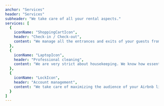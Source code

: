 ```yaml
---
anchor: "Services"
header: "Services"
subheader: "We take care of all your rental aspects."
services: [
  {
    iconName: "ShoppingCartIcon",
    header: "Check-in / Check-out",
    content: "We manage all the entrances and exits of your guests from Monday to Sunday. We guarantee full availability in order to respond to last minute reservations. "
  },
  {
    iconName: "LaptopIcon",
    header: "Professional cleaning",
    content: "We are very strict about housekeeping. We know how essential a perfectly clean home is. Especially with Covid19. Sheets and linen are thoroughly washed, dried and ironed. "
  },
  {
    iconName: "LockIcon",
    header: "Account management",
    content: "We take care of maximizing the audience of your Airbnb listings with high quality photos and content. You valid the reservations, we manage all exchanges with your guests."
  }
]
---
```

